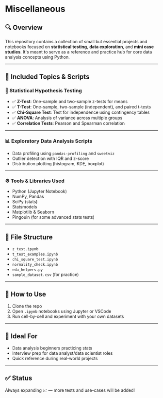 # Miscellaneous

## 🔍 Overview
This repository contains a collection of small but essential projects and notebooks focused on **statistical testing**, **data exploration**, and **mini case studies**. It's meant to serve as a reference and practice hub for core data analysis concepts using Python.

---

## 🧪 Included Topics & Scripts

### 📌 Statistical Hypothesis Testing
- ✅ **Z-Test**: One-sample and two-sample z-tests for means  
- ✅ **T-Test**: One-sample, two-sample (independent), and paired t-tests  
- ✅ **Chi-Square Test**: Test for independence using contingency tables  
- ✅ **ANOVA**: Analysis of variance across multiple groups  
- ✅ **Correlation Tests**: Pearson and Spearman correlation  

---

### 📊 Exploratory Data Analysis Scripts
- Data profiling using `pandas-profiling` and `sweetviz`
- Outlier detection with IQR and z-score
- Distribution plotting (histogram, KDE, boxplot)

---

### ⚙️ Tools & Libraries Used
- Python (Jupyter Notebook)
- NumPy, Pandas
- SciPy (stats)
- Statsmodels
- Matplotlib & Seaborn
- Pingouin (for some advanced stats tests)

---

## 📁 File Structure
- `z_test.ipynb`  
- `t_test_examples.ipynb`  
- `chi_square_test.ipynb`  
- `normality_check.ipynb`  
- `eda_helpers.py`  
- `sample_dataset.csv` (for practice)

---

## 🚀 How to Use
1. Clone the repo
2. Open `.ipynb` notebooks using Jupyter or VSCode
3. Run cell-by-cell and experiment with your own datasets

---

## 🎯 Ideal For
- Data analysis beginners practicing stats  
- Interview prep for data analyst/data scientist roles  
- Quick reference during real-world projects

---

## ✅ Status
Always expanding 📈 — more tests and use-cases will be added!
